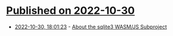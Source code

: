 # [Published on 2022-10-30](index.md)

* [2022-10-30, 18:01:23](https://lobste.rs/s/fng5wh/about_sqlite3_wasm_js_subproject) - [About the sqlite3 WASM/JS Subproject](https://sqlite.org/wasm/doc/tip/about.md)
